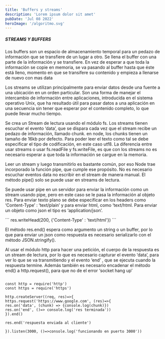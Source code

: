```yaml
---
title: 'Buffers y streams'
description: 'Lorem ipsum dolor sit amet'
pubDate: 'Jul 08 2022'
heroImage: '/algoritmo.svg'
---
```



##### STREAMS Y BUFFERS
Los buffers son un espacio de almacenamiento temporal para un pedazo de información que se transfiere de un lugar a otro. Se llena el buffer con una parte de la información y se transfiere. En vez de esperar a que toda la información se copie en memoria, se va pasando al buffer hasta que éste está lleno, momento en que se transifere su contenido y empieza a llenarse de nuevo con mas data

Los streams se utilizan principalmente para enviar datos desde una fuente a una ubicación en un orden particular. Son una forma de manejar el intercambio de información entre aplicaciones, introducida en el sistema operativo Unix, que ha resultado útil para pasar datos a una aplicación en una secuencia sin tener que esperar por el contenido completo, lo que puede llevar mucho tiempo.

Se crea un Stream de lectura usando el módulo fs. Los streams tienen escuchar el evento ‘data’, que se dispara cada vez que el stream recibe un pedazo de información, llamado chunk. en node, los chunks tienen un tamaño de 16kb por defecto. Para poder leer el texto como tal se debe especificar el tipo de codificación, en este caso utf8. La diferencia entre usar streams o usar fs.readFile y fs.writeFile, es que con los streams no es necesario esperar a que toda la información se cargue en la memoria.

Leer un stream y luego transmitirlo es bastante común, por eso Node trae incorporado la función pipe, que cumple ese propósito. No es necesario escuchar eventos data no escribir en el stream de manera manual. El método pipe() solo se puede usar en streams de lectura.

Se puede usar pipe en un servidor para enviar la información como un stream usando pipe, pero en este caso se le pasa la información al objeto res. Para enviar texto plano se debe especificar en los headers como ‘Content-Type’ : ‘text/plain’ y  para enviar html, como ‘text/html. Para enviar un objeto como json el tipo es ‘application/json’.

´´´
res.writeHead(200, {'Content-Type' : 'text/html'})
´´´

El método res.end() espera como argumento un string o un buffer, por lo que para enviar un json como respuesta es necesario serializarlo con el método JSON.stringify().

Al usar el módulo http para hacer una petición, el cuerpo de la respuesta es un stream de lectura, por lo que es necesario capturar el evento ‘data’, para ver lo que se va transmitiendo y el evento ‘end’ , que se ejecuta cuando la respuesta termine. Además también es necesario encadenar el método end() a http.request(), para que no de el error ‘socket hang up’

```

const http = require('http')
const https = require('https')

http.createServer((req, res)=>{
https.request('https://www.google.com', (res)=>{
res.on('data', (chunk) => {console.log(chunk)})
res.on('end', ()=> console.log('res terminada'))
}).end()

res.end('respuesta enviada al cliente')

}).listen(3000, ()=>console.log('funcionando en puerto 3000'))

```

